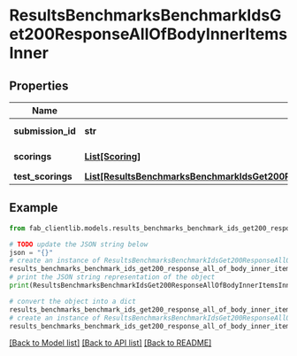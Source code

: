 # ResultsBenchmarksBenchmarkIdsGet200ResponseAllOfBodyInnerItemsInner


## Properties

Name | Type | Description | Notes
------------ | ------------- | ------------- | -------------
**submission_id** | **str** | ID of submission. | [optional] 
**scorings** | [**List[Scoring]**](Scoring.md) | Submission scores. | [optional] 
**test_scorings** | [**List[ResultsBenchmarksBenchmarkIdsGet200ResponseAllOfBodyInnerItemsInnerTestScoringsInner]**](ResultsBenchmarksBenchmarkIdsGet200ResponseAllOfBodyInnerItemsInnerTestScoringsInner.md) |  | [optional] 

## Example

```python
from fab_clientlib.models.results_benchmarks_benchmark_ids_get200_response_all_of_body_inner_items_inner import ResultsBenchmarksBenchmarkIdsGet200ResponseAllOfBodyInnerItemsInner

# TODO update the JSON string below
json = "{}"
# create an instance of ResultsBenchmarksBenchmarkIdsGet200ResponseAllOfBodyInnerItemsInner from a JSON string
results_benchmarks_benchmark_ids_get200_response_all_of_body_inner_items_inner_instance = ResultsBenchmarksBenchmarkIdsGet200ResponseAllOfBodyInnerItemsInner.from_json(json)
# print the JSON string representation of the object
print(ResultsBenchmarksBenchmarkIdsGet200ResponseAllOfBodyInnerItemsInner.to_json())

# convert the object into a dict
results_benchmarks_benchmark_ids_get200_response_all_of_body_inner_items_inner_dict = results_benchmarks_benchmark_ids_get200_response_all_of_body_inner_items_inner_instance.to_dict()
# create an instance of ResultsBenchmarksBenchmarkIdsGet200ResponseAllOfBodyInnerItemsInner from a dict
results_benchmarks_benchmark_ids_get200_response_all_of_body_inner_items_inner_from_dict = ResultsBenchmarksBenchmarkIdsGet200ResponseAllOfBodyInnerItemsInner.from_dict(results_benchmarks_benchmark_ids_get200_response_all_of_body_inner_items_inner_dict)
```
[[Back to Model list]](../README.md#documentation-for-models) [[Back to API list]](../README.md#documentation-for-api-endpoints) [[Back to README]](../README.md)


